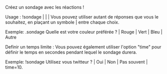 Créez un sondage avec les réactions !

Usage : !sondage <question> | <reponse> | <reponse> | <reponse> Vous pouvez utiliser autant de réponses que vous le souhaitez, en plaçant un symbole | entre chaque choix.

Exemple: .sondage Quelle est votre couleur préférée ? | Rouge | Vert | Bleu | Autre

Definir un temps limite : Vous pouvez également utiliser l'option "time" pour définir le temps en secondes pendant lequel le sondage durera.

Exemple: !sondage Utilisez vous twitteur ? | Oui | Non | Pas souvent | time=10.